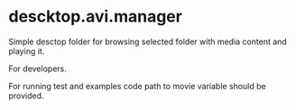 # descktop.avi.manager

Simple desctop folder for browsing selected folder with media content and playing it.

For developers.

For running test and examples code path to movie variable should be provided.
